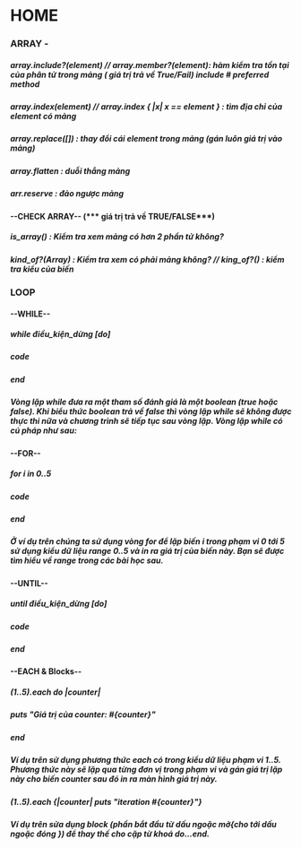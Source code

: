 # HOME
### ARRAY - 
##### array.include?(element) // array.member?(element):  hàm kiểm tra tồn tại của phân tử trong mảng ( giá trị trả về True/Fail) ***include # preferred method***
##### array.index(element) // array.index { |x| x == element } : tìm địa chỉ của element có mảng 
##### array.replace([]) : thay đổi cái element trong mảng (***gán luôn giá trị vào mảng***)
##### array.flatten : duỗi thẳng mảng 
##### arr.reserve : đảo ngược mảng
#### --CHECK ARRAY-- (*** giá trị trả về TRUE/FALSE***)
##### is_array() : Kiểm tra xem mảng có hơn 2 phần tử không?
##### kind_of?(Array) : Kiểm tra xem có phải mảng không? // king_of?() : kiểm tra kiểu của biến
### LOOP
#### --WHILE--
##### while điều_kiện_dừng [do]
#####   code
##### end
##### Vòng lặp while đưa ra một tham số đánh giá là một boolean (true hoặc false). Khi biểu thức boolean trả về false thì vòng lặp while sẽ không được thực thi nữa và chương trình sẽ tiếp tục sau vòng lặp. Vòng lặp while có cú pháp như sau:

#### --FOR--
##### for i in 0..5 
#####   code
##### end
##### Ở ví dụ trên chúng ta sử dụng vòng for để lặp biến i trong phạm vi 0 tới 5 sử dụng kiểu dữ liệu range 0..5 và in ra giá trị của biến này. Bạn sẽ được tìm hiểu về range trong các bài học sau.

#### --UNTIL--
##### until điều_kiện_dừng [do]
#####    code
##### end

#### --EACH & Blocks--
##### (1..5).each do |counter|
#####  puts "Giá trị của counter: #{counter}"
##### end
##### Ví dụ trên sử dụng phương thức each có trong kiểu dữ liệu phạm vi 1..5. Phương thức này sẽ lặp qua từng đơn vị trong phạm vi và gán giá trị lặp này cho biến counter sau đó in ra màn hình giá trị này.

##### (1..5).each {|counter| puts "iteration #{counter}"}
##### Ví dụ trên sửa dụng block (phần bắt đầu từ dấu ngoặc mở{cho tới dấu ngoặc đóng }) để thay thế cho cặp từ khoá do...end.




